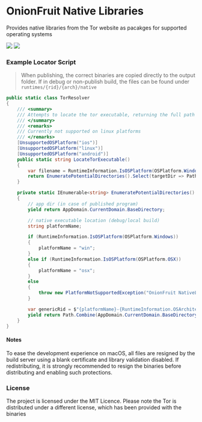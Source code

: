 # OnionFruit Native Libraries
Provides native libraries from the Tor website as pacakges for supported operating systems

[![](https://img.shields.io/nuget/v/dragonfruit.onionfruit.native.win?label=win&logo=nuget)](https://nuget.org/packages/dragonfruit.onionfruit.native.win)
[![](https://img.shields.io/nuget/v/dragonfruit.onionfruit.native.osx?label=osx&logo=nuget)](https://nuget.org/packages/dragonfruit.onionfruit.native.osx)

### Example Locator Script
> When publishing, the correct binaries are copied directly to the output folder. If in debug or non-publish build, the files can be found under `runtimes/{rid}/{arch}/native`

```csharp
public static class TorResolver
{
    /// <summary>
    /// Attempts to locate the tor executable, returning the full path if found.
    /// </summary>
    /// <remarks>
    /// Currently not supported on linux platforms
    /// </remarks>
    [UnsupportedOSPlatform("ios")]
    [UnsupportedOSPlatform("linux")]
    [UnsupportedOSPlatform("android")]
    public static string LocateTorExecutable()
    {
        var filename = RuntimeInformation.IsOSPlatform(OSPlatform.Windows) ? "tor.exe" : "tor";
        return EnumeratePotentialDirectories().Select(targetDir => Path.Combine(targetDir, filename)).FirstOrDefault(File.Exists);
    }

    private static IEnumerable<string> EnumeratePotentialDirectories()
    {
        // app dir (in case of published program)
        yield return AppDomain.CurrentDomain.BaseDirectory;

        // native executable location (debug/local build)
        string platformName;

        if (RuntimeInformation.IsOSPlatform(OSPlatform.Windows))
        {
            platformName = "win";
        }
        else if (RuntimeInformation.IsOSPlatform(OSPlatform.OSX))
        {
            platformName = "osx";
        }
        else
        {
            throw new PlatformNotSupportedException("OnionFruit NativeLibs are currently only available on Windows and macOS");
        }

        var genericRid = $"{platformName}-{RuntimeInformation.OSArchitecture.ToString().ToLowerInvariant()}";
        yield return Path.Combine(AppDomain.CurrentDomain.BaseDirectory, "runtimes", genericRid, "native");
    }
}
```

#### Notes
To ease the development experience on macOS, all files are resigned by the build server using a blank certificate and library validation disabled. If redistributing, it is strongly recommended to resign the binaries before distributing and enabling such protections.

### License
The project is licensed under the MIT Licence. Please note the Tor is distributed under a different license, which has been provided with the binaries

